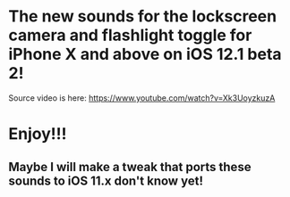 # The new sounds for the lockscreen camera and flashlight toggle for iPhone X and above on iOS 12.1 beta 2!

Source video is here: https://www.youtube.com/watch?v=Xk3UoyzkuzA

# Enjoy!!!

## Maybe I will make a tweak that ports these sounds to iOS 11.x don't know yet!
